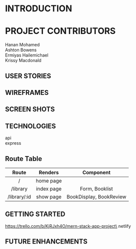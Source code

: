 # INTRODUCTION

# PROJECT CONTRIBUTORS

Hanan Mohamed\
Ashton Bowens\
Ermiyas Hailemichael\
Krissy Macdonald

## USER STORIES

## WIREFRAMES

## SCREEN SHOTS

## TECHNOLOGIES

api\
express

## Route Table

| Route | Renders | Component |
| :---: | :-----: | :-------: |
| / | home page |  |
| /library | index page | Form, Booklist |
| /library/:id | show page | BookDisplay, BookReview |



## GETTING STARTED

https://trello.com/b/KjRJxh4O/mern-stack-app-project\
netlify

## FUTURE ENHANCEMENTS
